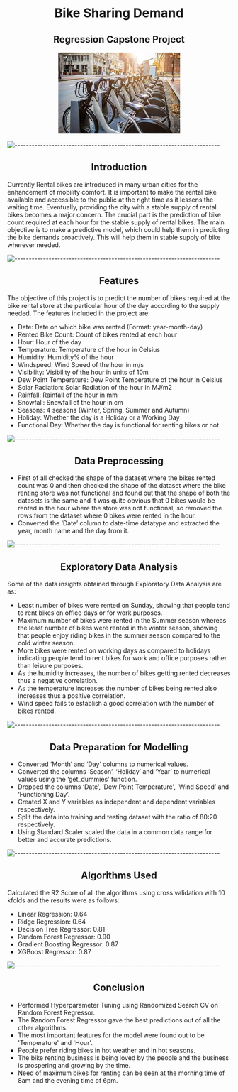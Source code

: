 <h1 align="center"> Bike Sharing Demand </h1>

<h2 align="center"> Regression Capstone Project </h2>

<p align="center"> 
  <img src="Images/bike.jpg" alt="bike.png">
</p>

![------------------------------------------------------------------------](https://raw.githubusercontent.com/andreasbm/readme/master/assets/lines/rainbow.png)

<h2 align="center"> Introduction </h2>

Currently Rental bikes are introduced in many urban cities for the enhancement of mobility comfort. It is important to make the rental bike available and accessible to the public at the right time as it lessens the waiting time. Eventually, providing the city with a stable supply of rental bikes becomes a major concern. The crucial part is the prediction of bike count required at each hour for the stable supply of rental bikes. The main objective is to make a predictive model, which could help them in predicting the bike demands proactively. This will help them in stable supply of bike wherever needed.

![------------------------------------------------------------------------](https://raw.githubusercontent.com/andreasbm/readme/master/assets/lines/rainbow.png)

<h2 align="center"> Features </h2>

The objective of this project is to predict the number of bikes required at the bike rental store at the particular hour of the day according to the supply needed.
The features included in the project are: 
* Date: Date on which bike was rented (Format: year-month-day)
* Rented Bike Count: Count of bikes rented at each hour
* Hour: Hour of the day
* Temperature: Temperature of the hour in Celsius
* Humidity: Humidity% of the hour
* Windspeed: Wind Speed of the hour in m/s
* Visibility: Visibility of the hour in units of 10m
* Dew Point Temperature: Dew Point Temperature of the hour in Celsius
* Solar Radiation: Solar Radiation of the hour in MJ/m2
* Rainfall: Rainfall of the hour in mm
* Snowfall: Snowfall of the hour in cm
* Seasons: 4 seasons (Winter, Spring, Summer and Autumn)
* Holiday: Whether the day is a Holiday or a Working Day
* Functional Day: Whether the day is functional for renting bikes or not.

![------------------------------------------------------------------------](https://raw.githubusercontent.com/andreasbm/readme/master/assets/lines/rainbow.png)

<h2 align="center"> Data Preprocessing </h2>

* First of all checked the shape of the dataset where the bikes rented count was 0 and then checked the shape of the dataset where the bike renting store was not functional and found out that the shape of both the datasets is the same and it was quite obvious that 0 bikes would be rented in the hour where the store was not functional, so removed the rows from the dataset where 0 bikes were rented in the hour.
* Converted the ‘Date’ column to date-time datatype and extracted the year, month name and the day from it.

![------------------------------------------------------------------------](https://raw.githubusercontent.com/andreasbm/readme/master/assets/lines/rainbow.png)

<h2 align="center"> Exploratory Data Analysis </h2>

Some of the data insights obtained through Exploratory Data Analysis are as:
* Least number of bikes were rented on Sunday, showing that people tend to rent bikes on office days or for work purposes.
* Maximum number of bikes were rented in the Summer season whereas the least number of bikes were rented in the winter season, showing that people enjoy riding bikes in the summer season compared to the cold winter season.
* More bikes were rented on working days as compared to holidays indicating people tend to rent bikes for work and office purposes rather than leisure purposes.
* As the humidity increases, the number of bikes getting rented decreases thus a negative correlation.
* As the temperature increases the number of bikes being rented also increases thus a positive correlation.
* Wind speed fails to establish a good correlation with the number of bikes rented.

![------------------------------------------------------------------------](https://raw.githubusercontent.com/andreasbm/readme/master/assets/lines/rainbow.png)

<h2 align="center"> Data Preparation for Modelling </h2>

* Converted ‘Month’ and ‘Day’ columns to numerical values.
* Converted the columns ‘Season’, ‘Holiday’ and ‘Year’ to numerical values using the ‘get_dummies’ function.
* Dropped the columns ‘Date’, ‘Dew Point Temperature', ‘Wind Speed’ and ‘Functioning Day’.
* Created X and Y variables as independent and dependent variables respectively.
* Split the data into training and testing dataset with the ratio of 80:20 respectively.
* Using Standard Scaler scaled the data in a common data range for better and accurate predictions.

![------------------------------------------------------------------------](https://raw.githubusercontent.com/andreasbm/readme/master/assets/lines/rainbow.png)

<h2 align="center"> Algorithms Used </h2>

Calculated the R2 Score of all the algorithms using cross validation with 10 kfolds and the results were as follows:
* Linear Regression: 0.64
* Ridge Regression: 0.64
* Decision Tree Regressor: 0.81
* Random Forest Regressor: 0.90
* Gradient Boosting Regressor: 0.87
* XGBoost Regressor: 0.87

![------------------------------------------------------------------------](https://raw.githubusercontent.com/andreasbm/readme/master/assets/lines/rainbow.png)

<h2 align="center"> Conclusion </h2>

* Performed Hyperparameter Tuning using Randomized Search CV on Random Forest Regressor.
* The Random Forest Regressor gave the best predictions out of all the other algorithms.
* The most important features for the model were found out to be 'Temperature' and 'Hour'.
* People prefer riding bikes in hot weather and in hot seasons.
* The bike renting business is being loved by the people and the business is prospering and growing by the time.
* Need of maximum bikes for renting can be seen at the morning time of 8am and the evening time of 6pm.
